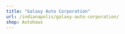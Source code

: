 ```yaml
---
title: "Galaxy Auto Corporation"
url: /indianapolis/galaxy-auto-corporation/
shop: Autohaus
---
```

